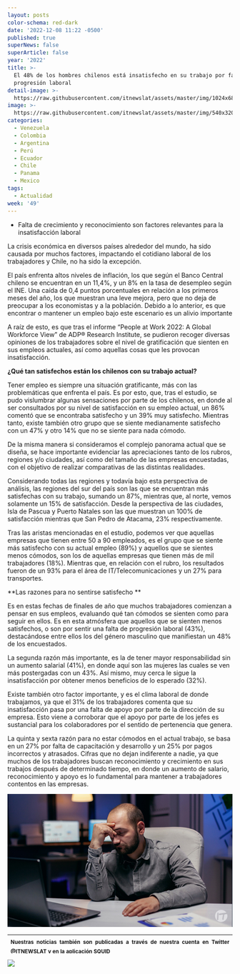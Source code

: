 ```yaml
---
layout: posts
color-schema: red-dark
date: '2022-12-08 11:22 -0500'
published: true
superNews: false
superArticle: false
year: '2022'
title: >-
  El 48% de los hombres chilenos está insatisfecho en su trabajo por falta de
  progresión laboral
detail-image: >-
  https://raw.githubusercontent.com/itnewslat/assets/master/img/1024x680/hombre-cansado-g.jpg
image: >-
  https://raw.githubusercontent.com/itnewslat/assets/master/img/540x320/hombre-cansado-p.jpg
categories:
  - Venezuela
  - Colombia
  - Argentina
  - Perú
  - Ecuador
  - Chile
  - Panama
  - Mexico
tags:
  - Actualidad
week: '49'
---
```

- Falta de crecimiento y reconocimiento son factores relevantes para la insatisfacción laboral

La crisis económica en diversos países alrededor del mundo, ha sido causada por muchos factores, impactando el cotidiano laboral de los trabajadores y Chile, no ha sido la excepción.

El país enfrenta altos niveles de inflación, los que según el Banco Central chileno se encuentran en un 11,4%, y un 8% en la tasa de desempleo según el INE. Una caída de 0,4 puntos porcentuales en relación a los primeros meses del año, los que muestran una leve mejora, pero que no deja de preocupar a los economistas y a la población. Debido a lo anterior, es que encontrar o mantener un empleo bajo este escenario es un alivio importante 

A raíz de esto, es que tras el informe “People at Work 2022: A Global Workforce View” de ADP® Research Institute,  se pudieron recoger diversas opiniones de los trabajadores sobre el nivel de gratificación que sienten en sus empleos actuales, así como aquellas cosas que les provocan insatisfacción.

**¿Qué tan satisfechos están los chilenos con su trabajo actual?**

Tener empleo es siempre una situación gratificante, más con las problemáticas que enfrenta el país. Es por esto, que, tras el estudio, se pudo vislumbrar algunas sensaciones por parte de los chilenos, en donde al ser consultados por su nivel de satisfacción en su empleo actual, un 86% comentó que se encontraba satisfecho y un 39% muy satisfecho. Mientras tanto, existe también otro grupo que se siente medianamente satisfecho con un 47% y otro 14% que no se siente para nada cómodo.

De la misma manera si consideramos el complejo panorama actual que se diseña, se hace importante evidenciar las apreciaciones tanto de los rubros, regiones y/o ciudades, así como del tamaño de las empresas encuestadas, con el objetivo de realizar comparativas de las distintas realidades.

Considerando todas las regiones y todavía bajo esta perspectiva de análisis, las regiones del sur del país son las que se encuentran más satisfechas con su trabajo, sumando un 87%, mientras que, al norte, vemos solamente un 15% de satisfacción. Desde la perspectiva de las ciudades, Isla de Pascua y Puerto Natales son las que muestran un 100% de satisfacción mientras que San Pedro de Atacama, 23% respectivamente.

Tras las aristas mencionadas en el estudio, podemos ver que aquellas empresas que tienen entre 50 a 90 empleados, es el grupo que se siente más satisfecho con su actual empleo (89%) y aquellos que se sientes menos cómodos, son los de aquellas empresas que tienen más de mil trabajadores (18%). Mientras que, en relación con el rubro, los resultados fueron de un 93% para el área de IT/Telecomunicaciones y un 27% para transportes.

**Las razones para no sentirse satisfecho **

Es en estas fechas de finales de año que muchos trabajadores comienzan a pensar en sus empleos, evaluando qué tan cómodos se sienten como para seguir en ellos. Es en esta atmósfera que aquellos que se sienten menos satisfechos, o son por sentir una falta de progresión laboral (43%), destacándose entre ellos los del género masculino que manifiestan un 48% de los encuestados.

La segunda razón más importante, es la de tener mayor responsabilidad sin un aumento salarial (41%), en donde aquí son las mujeres las cuales se ven más postergadas con un 43%. Así mismo, muy cerca le sigue la insatisfacción por obtener menos beneficios de lo esperado (32%).

Existe también otro factor importante, y es el clima laboral de donde trabajamos, ya que el 31% de los trabajadores comenta que su insatisfacción pasa por una falta de apoyo por parte de la dirección de su empresa. Esto viene a corroborar que el apoyo por parte de los jefes es sustancial para los colaboradores por el sentido de pertenencia que genera.

La quinta y sexta razón para no estar cómodos en el actual trabajo, se basa en un 27% por falta de capacitación y desarrollo y un 25% por pagos incorrectos y atrasados. Cifras que no dejan indiferente a nadie, ya que muchos de los trabajadores buscan reconocimiento y crecimiento en sus trabajos después de determinado tiempo, en donde un aumento de salario, reconocimiento y apoyo es lo fundamental para mantener a trabajadores contentos en las empresas.

![](https://raw.githubusercontent.com/itnewslat/assets/master/img/540x320/hombre-cansado-p.jpg)

<table style="height: 42px;" width="569">
<tbody>
<tr>
<td style="text-align: justify;"><sub><strong>Nuestras noticias también son publicadas a través de nuestra cuenta en Twitter <a href="https://twitter.com/itnewslat?lang=es">@ITNEWSLAT</a> y en la aplicación <a href="https://squidapp.co/en/">SQUID</a></strong></sub></td>
</tr>
</tbody>
</table>

<img src="https://tracker.metricool.com/c3po.jpg?hash=56f88a41e39ab42c063cc51676587a04"/>

